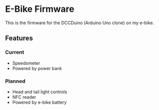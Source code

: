 # E-Bike Firmware

This is the firmware for the DCCDuino (Arduino Uno clone) on my e-bike.

## Features

### Current

* Speedometer
* Powered by power bank

### Planned

* Head and tail light controls
* NFC reader
* Powered by e-bike battery